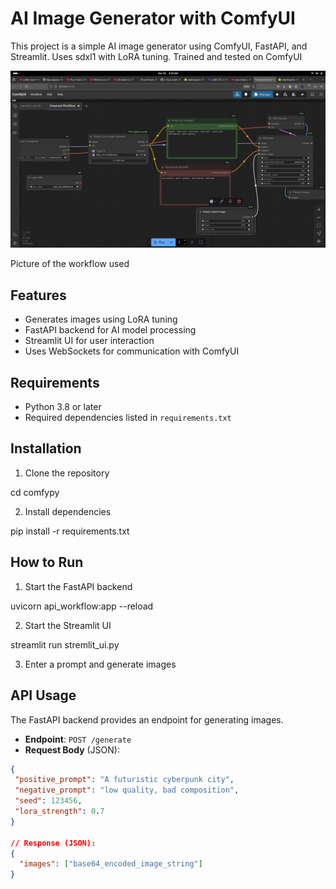 # AI Image Generator with ComfyUI

This project is a simple AI image generator using ComfyUI, FastAPI, and Streamlit.
Uses sdxl1 with LoRA tuning.
Trained and tested on ComfyUI



![Workflow Screenshot](https://raw.githubusercontent.com/RaviKiran752/comfypy/main/Screenshot%20From%202025-03-29%2002-03-59.png)

Picture of the workflow used


## Features
- Generates images using LoRA tuning
- FastAPI backend for AI model processing
- Streamlit UI for user interaction
- Uses WebSockets for communication with ComfyUI

## Requirements
- Python 3.8 or later
- Required dependencies listed in `requirements.txt`

## Installation
1. Clone the repository  

cd comfypy

2. Install dependencies  

pip install -r requirements.txt


## How to Run
1. Start the FastAPI backend  

uvicorn api_workflow:app --reload

2. Start the Streamlit UI  

streamlit run stremlit_ui.py

3. Enter a prompt and generate images  

## API Usage
The FastAPI backend provides an endpoint for generating images.  
- **Endpoint**: `POST /generate`
- **Request Body** (JSON):
```json
{
 "positive_prompt": "A futuristic cyberpunk city",
 "negative_prompt": "low quality, bad composition",
 "seed": 123456,
 "lora_strength": 0.7
}

// Response (JSON):
{
  "images": ["base64_encoded_image_string"]
}


